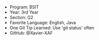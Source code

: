 - Program: BSIT
- Year: 3rd Year
- Section: G2
- Favorite Language: English, Java
- One Git Tip Learned: Use 'git status' often
- GitHub: @Xavier-XAF
